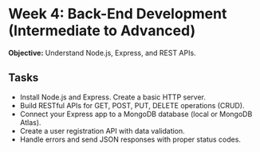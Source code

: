 # Week 4: Back-End Development (Intermediate to Advanced)

**Objective:** Understand Node.js, Express, and REST APIs.

## Tasks
- Install Node.js and Express. Create a basic HTTP server.
- Build RESTful APIs for GET, POST, PUT, DELETE operations (CRUD).
- Connect your Express app to a MongoDB database (local or MongoDB Atlas).
- Create a user registration API with data validation.
- Handle errors and send JSON responses with proper status codes. 